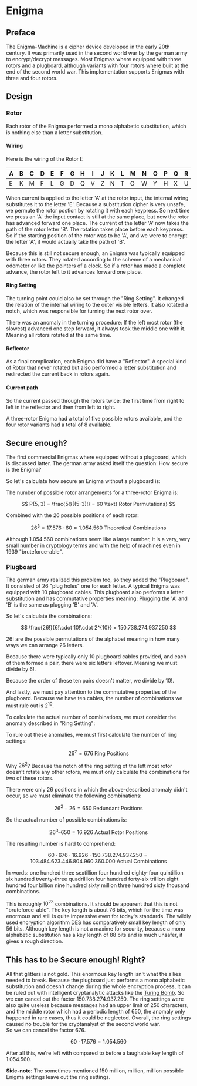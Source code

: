 # Enigma

## Preface

The Enigma-Machine is a cipher device developed in the early 20th century.
It was primarily used in the second world war by the german army to encrypt/decrypt messages.
Most Enigmas where equipped with three rotors and a plugboard,
although variants with four rotors where built at the end of the second world war.
This implementation supports Enigmas with three and four rotors.

## Design

### Rotor 

Each rotor of the Enigma performed a mono alphabetic substitution, which is nothing else than a letter substitution.

#### Wiring

Here is the wiring of the Rotor I:

| A | B | C | D | E | F | G | H | I | J | K | L | M | N | O | P | Q | R | S | T | U | V | W | X | Y | Z |
|---|---|---|---|---|---|---|---|---|---|---|---|---|---|---|---|---|---|---|---|---|---|---|---|---|---|
| E | K | M | F | L | G | D | Q | V | Z | N | T | O | W | Y | H | X | U | S | P | A | I | B | R | C | J |

When current is applied to the letter 'A' at the rotor input, the internal wiring substitutes it to the letter 'E'.
Because a substitution cipher is very unsafe, we permute the rotor postion by rotating it with each keypress.
So next time we press an 'A'
the input contact is still at the same place, but now the rotor has advanced forward one place. 
The current of the letter 'A' now takes the path of the rotor letter 'B'. 
The rotation takes place before each keypress.
So if the starting position of the rotor was to be 'A',
and we were to encrypt the letter 'A', it would actually take the path of 'B'.

Because this is still not secure enough, an Enigma was typically equipped with three rotors. 
They rotated according to the scheme of a mechanical odometer or like the pointers of a clock.
So if a rotor has made a complete advance, the rotor left to it advances forward one place.

#### Ring Setting

The turning point could also be set through the "Ring Setting".
It changed the relation of the internal wiring to the outer visible letters.
It also rotated a notch, which was responsible for turning the next rotor over. 

There was an anomaly in the turning procedure:
If the left most rotor (the slowest) advanced one step forward, it always took the middle one with it. 
Meaning all rotors rotated at the same time.

#### Reflector

As a final complication, each Enigma did have a "Reflector".
A special kind of Rotor
that never rotated but also performed a letter substitution and redirected the current back in rotors again.

#### Current path

So the current passed through the rotors twice:
the first time from right to left in the reflector and then from left to right.

A three-rotor Enigma had a total of five possible rotors available,
and the four rotor variants had a total of 8 available. 

## Secure enough?

The first commercial Enigmas where equipped without a plugboard, which is discussed latter.
The german army asked itself the question: How secure is the Enigma?

So let's calculate how secure an Enigma without a plugboard is:

The number of possible rotor arrangements for a three-rotor Enigma is:

$$
P(5, 3) = \frac{5!}{(5-3)!} = 60 \text{ Rotor Permutations}
$$

Combined with the 26 possible positions of each rotor:

$$
26^3=17.576 \cdot 60 = 1.054.560 \text{ Theoretical Combinations}
$$

Although $1.054.560$ combinations seem like a large number,
it is a very, very small number in cryptology terms and with the help of machines even in 1939 "bruteforce-able".


### Plugboard

The german army realized this problem too, so they added the "Plugboard".
It consisted of 26 "plug holes" one for each letter.
A typical Enigma was equipped with 10 plugboard cables.
This plugboard also performs a letter substitution and has commutative properties meaning:
Plugging the 'A' and 'B' is the same as plugging 'B' and 'A'.

So let's calculate the combinations:

$$
\frac{26!}{6!\cdot 10!\cdot 2^{10}} = 150.738.274.937.250
$$

$26!$ are the possible permutations of the alphabet meaning in how many ways we can arrange 26 letters.

Because there were typically only 10 plugboard cables provided, and each of them formed a pair, there were six letters leftover.
Meaning we must divide by $6!$.

Because the order of these ten pairs doesn't matter, we divide by $10!$.

And lastly, we must pay attention to the commutative properties of the plugboard.
Because we have ten cables, the number of combinations we must rule out is $2^{10}$.

To calculate the actual number of combinations, we must consider the anomaly described in "Ring Setting":

To rule out these anomalies, we must first calculate the number of ring settings:

$$
26^2=676 \text{ Ring Positions}
$$

Why $26^2$?
Because the notch of the ring setting of the left most rotor doesn't rotate any other rotors,
we must only calculate the combinations for two of these rotors.

There were only 26 positions in which the above-described anomaly didn't occur,
so we must eliminate the following combinations:

$$
26^2−26 = 650 \text{ Redundant Positions}
$$

So the actual number of possible combinations is:

$$
26^3–650 = 16.926 \text{ Actual Rotor Positions}
$$

The resulting number is hard to comprehend:

$$
60 \cdot 676 \cdot 16.926 \cdot 150.738.274.937.250 = 103.484.623.446.804.960.360.000 \text{ Actual Combinations}
$$

In words:
one hundred three sextillion four hundred eighty-four quintillion six hundred twenty-three quadrillion four hundred 
forty-six trillion eight hundred four billion nine hundred sixty million three hundred sixty thousand combinations.

This is roughly $10^{23}$ combinations.
It should be apparent that this is not "bruteforce-able".
The key length is about 76 bits,
which for the time was enormous and still is quite impressive even for today's standards.
The wildly used encryption algorithm [DES](https://en.wikipedia.org/wiki/Data_Encryption_Standard) has comparatively small 
key length of only 56 bits.
Although key length is not a maxime for security,
because a mono alphabetic substitution has a key length of 88 bits and is much unsafer, it gives a rough direction.

## This has to be Secure enough! Right?

All that glitters is not gold.
This enormous key length isn't what the allies needed to break.
Because the plugboard just performs a mono alphabetic substitution
and doesn't change during the whole encryption process,
it can be ruled out with intelligent cryptanalytic attacks like the [Turing Bomb](TuringBomb.md).
So we can cancel out the factor $150.738.274.937.250$. 
The ring settings were also quite useless
because messages had an upper limit of 250 characters, and the middle rotor
which had a periodic length of 650, the anomaly only happened in rare cases, thus it could be neglected. 
Overall, the ring settings caused no trouble for the cryptanalyst of the second world war.  
So we can cancel the factor $676$. 

$$
60 \cdot 17.576 = 1.054.560
$$

After all this, we're left with compared to before a laughable key length of $1.054.560$.


**Side-note**:
The sometimes mentioned 150 million, million, million possible Enigma settings leave out the ring settings.

